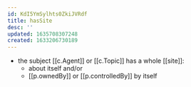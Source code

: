 ```yaml
---
id: KdI5YmSylhts0ZkiJVRdf
title: hasSite
desc: ''
updated: 1635708307248
created: 1633206730189
---
```


- the subject [[c.Agent]] or [[c.Topic]] has a whole [[site]]:
  - about itself and/or
  - [[p.ownedBy]] or [[p.controlledBy]] by itself
